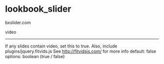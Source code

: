 # lookbook_slider

bxslider.com

video
__________

If any slides contain video, set this to true. Also, include plugins/jquery.fitvids.js
See http://fitvidsjs.com/ for more info
default: false
options: boolean (true / false)